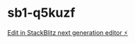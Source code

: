 # sb1-q5kuzf

[Edit in StackBlitz next generation editor ⚡️](https://stackblitz.com/~/github.com/Qnxum/sb1-q5kuzf)